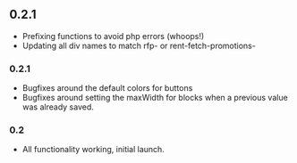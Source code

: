 ## 0.2.1

-   Prefixing functions to avoid php errors (whoops!)
-   Updating all div names to match rfp- or rent-fetch-promotions-

### 0.2.1

-   Bugfixes around the default colors for buttons
-   Bugfixes around setting the maxWidth for blocks when a previous value was already saved.

### 0.2

-   All functionality working, initial launch.
